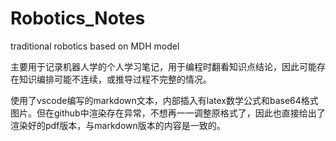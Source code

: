 # Robotics_Notes
traditional robotics based on MDH model

主要用于记录机器人学的个人学习笔记，用于编程时翻看知识点结论，因此可能存在知识编排可能不连续，或推导过程不完整的情况。

使用了vscode编写的markdown文本，内部插入有latex数学公式和base64格式图片。但在github中渲染存在异常，不想再一一调整原格式了，因此也直接给出了渲染好的pdf版本，与markdown版本的内容是一致的。